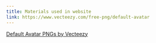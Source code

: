 ```yaml
---
title: Materials used in website
link: https://www.vecteezy.com/free-png/default-avatar
---
```

<a href="https://www.vecteezy.com/free-png/default-avatar">Default Avatar PNGs by Vecteezy</a>